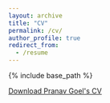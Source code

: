 ```yaml
---
layout: archive
title: "CV"
permalink: /cv/
author_profile: true
redirect_from:
  - /resume
---
```


{% include base_path %}

[Download Pranav Goel's CV](https://pranav-goel.github.io/files/CV_2022_December.pdf)
